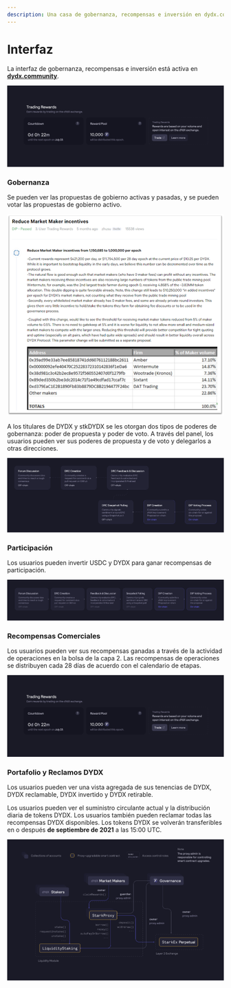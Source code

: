 ```yaml
---
description: Una casa de gobernanza, recompensas e inversión en dydx.community
---
```


# Interfaz

La interfaz de gobernanza, recompensas e inversión está activa en [**dydx.community**](https://dydx.community).

![Gana y reclama recompensas, o vota por propuestas](<../.gitbook/assets/image (73).png>)

### Gobernanza

Se pueden ver las propuestas de gobierno activas y pasadas, y se pueden votar las propuestas de gobierno activo.

![Rastrear el estado de la propuesta y votar sobre los cambios](<../.gitbook/assets/image (13).png>)

A los titulares de DYDX y stkDYDX se les otorgan dos tipos de poderes de gobernanza: poder de propuesta y poder de voto. A través del panel, los usuarios pueden ver sus poderes de propuesta y de voto y delegarlos a otras direcciones.

![Delegar tus poderes de propuesta y de votación](<../.gitbook/assets/image (14).png>)

### Participación

Los usuarios pueden invertir USDC y DYDX para ganar recompensas de participación.

![Ganar fondos para recibir recompensas](<../.gitbook/assets/image (15).png>)

### Recompensas Comerciales

Los usuarios pueden ver sus recompensas ganadas a través de la actividad de operaciones en la bolsa de la capa 2. Las recompensas de operaciones se distribuyen cada 28 días de acuerdo con el calendario de etapas.

![Realizar operaciones para recibir recompensas](<../.gitbook/assets/image (14) (2).png>)

### Portafolio y Reclamos DYDX

Los usuarios pueden ver una vista agregada de sus tenencias de DYDX, DYDX reclamable, DYDX invertido y DYDX retirable.

Los usuarios pueden ver el suministro circulante actual y la distribución diaria de tokens DYDX. Los usuarios también pueden reclamar todas las recompensas DYDX disponibles. Los tokens DYDX se volverán transferibles en o después **de septiembre de 2021** a las 15:00 UTC.

![Reclama tus recompensas](<../.gitbook/assets/image (16).png>)
